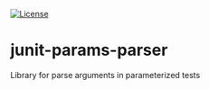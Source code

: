 [![License](https://img.shields.io/github/license/junit-params-parser/junit-params-parser)](https://github.com/junit-params-parser/junit-params-parser/blob/main/LICENSE)

# junit-params-parser
Library for parse arguments in parameterized tests
